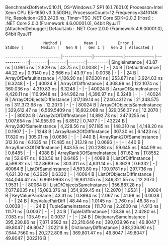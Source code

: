 
BenchmarkDotNet=v0.10.11, OS=Windows 7 SP1 (6.1.7601.0)
Processor=Intel Xeon CPU E5-1650 v3 3.50GHz, ProcessorCount=12
Frequency=3410146 Hz, Resolution=293.2426 ns, Timer=TSC
.NET Core SDK=2.0.2
  [Host]     : .NET Core 2.0.0 (Framework 4.6.00001.0), 64bit RyuJIT  [AttachedDebugger]
  DefaultJob : .NET Core 2.0.0 (Framework 4.6.00001.0), 64bit RyuJIT


                     Method |          Mean |         Error |        StdDev |        Median |   Gen 0 |   Gen 1 |   Gen 2 | Allocated |
--------------------------- |--------------:|--------------:|--------------:|--------------:|--------:|--------:|--------:|----------:|
             SingleInstance |      43.87 ns |     0.9915 ns |      2.829 ns |      43.75 ns |  0.0038 |       - |       - |      24 B |
            DefaultInstance |      44.22 ns |     0.9140 ns |      2.666 ns |      43.97 ns |  0.0038 |       - |       - |      24 B |
     ArrayOfDefaultInstance |   4,106.90 ns |    87.0301 ns |    253.871 ns |   3,924.03 ns |  6.3248 |       - |       - |   40024 B |
        ArrayOfDiffInstance |   4,308.99 ns |   122.1074 ns |    360.036 ns |   4,319.83 ns |  6.3248 |       - |       - |   40024 B |
        ArrayOfSameInstance |   4,420.11 ns |   116.9948 ns |    344.962 ns |   4,396.97 ns |  6.3248 |       - |       - |   40024 B |
 ArrayOfObjectsDiffInstance | 317,139.14 ns | 7,240.4312 ns | 21,348.575 ns | 311,373.68 ns | 12.2070 |       - |       - |   80024 B |
 ArrayOfObjectsSameInstance | 329,612.47 ns | 6,569.5409 ns | 16,602.068 ns | 329,056.07 ns | 12.2070 |       - |       - |   80024 B |
      Array2dOfDiffInstance |  14,892.73 ns |   347.3255 ns |  1,007.654 ns |  14,955.90 ns |  6.8512 |  0.7477 |       - |   43224 B |
      Array2dOfSameInstance |   4,228.56 ns |    97.1185 ns |    148.310 ns |   4,148.20 ns |  0.1907 |       - |       - |    1248 B |
   ArrayRank2OfDiffInstance |     307.30 ns |     6.1423 ns |     17.820 ns |     305.01 ns |  0.0696 |       - |       - |     440 B |
   ArrayRank2OfSameInstance |     312.16 ns |     6.1635 ns |     17.485 ns |     313.19 ns |  0.0696 |       - |       - |     440 B |
   ArrayRank3OfDiffInstance |     843.55 ns |    20.2288 ns |     59.645 ns |     844.99 ns |  0.6485 |       - |       - |    4088 B |
   ArrayRank3OfSameInstance |     811.62 ns |    17.8552 ns |     52.647 ns |     803.56 ns |  0.6485 |       - |       - |    4088 B |
         ListOfDiffInstance |   4,598.82 ns |   102.8689 ns |    303.311 ns |   4,631.14 ns |  6.3629 |  0.6332 |       - |   40064 B |
         ListOfSameInstance |   4,593.80 ns |   100.9781 ns |    297.736 ns |   4,621.30 ns |  6.3629 |  0.6332 |       - |   40064 B |
  ListOfObjectsDiffInstance | 344,044.42 ns | 6,869.9963 ns | 19,931.105 ns | 346,321.55 ns | 12.2070 |  1.9531 |       - |   80064 B |
  ListOfObjectsSameInstance | 356,687.28 ns | 7,077.8035 ns | 15,083.376 ns | 354,939.45 ns | 12.2070 |  1.9531 |       - |   80064 B |
           KeyValuePairSame |      43.31 ns |     0.8994 ns |      2.067 ns |      41.98 ns |  0.0038 |       - |       - |      24 B |
           KeyValuePairDiff |      48.44 ns |     1.0145 ns |      2.760 ns |      48.38 ns |  0.0038 |       - |       - |      24 B |
          TupleSameInstance |     111.70 ns |     2.2600 ns |      4.913 ns |     111.71 ns |  0.0037 |       - |       - |      24 B |
          TupleDiffInstance |     108.39 ns |     2.4280 ns |      7.083 ns |     105.49 ns |  0.0037 |       - |       - |      24 B |
     DictionarySameInstance | 395,230.86 ns | 7,871.9582 ns | 23,210.646 ns | 390,039.96 ns | 49.8047 | 49.8047 | 49.8047 |  202216 B |
     DictionaryDiffInstance | 383,236.90 ns | 7,644.7560 ns | 20,272.808 ns | 369,801.47 ns | 49.8047 | 49.8047 | 49.8047 |  202216 B |
